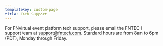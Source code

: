 ```yaml
---
templateKey: custom-page
title: Tech Support
---
```

For FNvirtual event platform tech support, please email the FNTECH support team at <a href="mailto:support@fntech.com?subject=Help%20with%20Virtual%20Paltform%20re:" >support@fntech.com</a>. Standard hours are from 8am to 6pm (PDT), Monday through Friday.